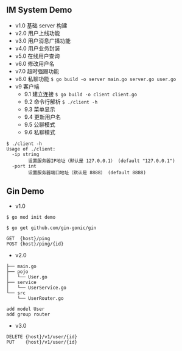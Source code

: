 ## IM System Demo

- v1.0 基础 server 构建
- v2.0 用户上线功能
- v3.0 用户消息广播功能
- v4.0 用户业务封装
- v5.0 在线用户查询
- v6.0 修改用户名
- v7.0 超时强踢功能
- v8.0 私聊功能 `$ go build -o server main.go server.go user.go`
- v9 客户端
	- 9.1 建立连接 `$ go build -o client client.go`
	- 9.2 命令行解析 `$ ./client -h`
	- 9.3 菜单显示
	- 9.4 更新用户名
	- 9.5 公聊模式
	- 9.6 私聊模式

```
$ ./client -h
Usage of ./client:
  -ip string
        设置服务器IP地址（默认是 127.0.0.1） (default "127.0.0.1")
  -port int
        设置服务器端口地址（默认是 8888） (default 8888)
```

## Gin Demo

- v1.0

```
$ go mod init demo

$ go get github.com/gin-gonic/gin

GET  {host}/ping
POST {host}/ping/{id}
```

- v2.0

```
├── main.go
├── pojo
│   └── User.go
├── service
│   └── UserService.go
└── src
    └── UserRouter.go

add model User
add group router
```

- v3.0

```
DELETE {host}/v1/user/{id}
PUT    {host}/v1/user/{id}
```

